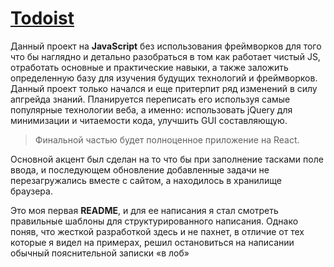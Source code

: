 # <u>Todoist</u>

Данный проект на __JavaScript__ без использования фреймворков для того что бы наглядно и детально разобраться в том как работает чистый JS, отработать основные и практические навыки, а также заложить определенную базу для изучения будущих технологий и фреймворков. Данный проект только начался и еще притерпит ряд изменений в силу апгрейда знаний. Планируется переписать его используя самые популярные технологии веба, а именно: использовать jQuery для минимизации и читаемости кода, улучшить GUI составляющую.
>Финальной частью будет полноценное приложение на React.

Основной акцент был сделан на то что бы при заполнение тасками поле ввода, и последующем обновление добавленные задачи не перезагружались вместе с  сайтом, а находилось в хранилище браузера.

Это моя первая __README__, и для ее написания я стал смотреть правильные шаблоны для структурированного написания. Однако поняв, что жесткой разработкой здесь и не пахнет, в отличие от тех которые я видел на примерах, решил остановиться на написании обычный пояснительной записки «в лоб»